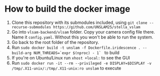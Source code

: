 # How to build the docker image

1. Clone this repository with its submodules included, using ```git clone --recurse-submodules https://github.com/UNSLAM25/stella_vslam```
1. Go into `vlsam-backend/vlsam` folder. Copy your camera config file there. Name it `config.yaml`. Without this you won't be able to run the system.
1. Go back to the root folder of the repository.
1. Run ```sudo docker build -t unslam -f Dockerfile.iridescence . --build-arg NUM_THREADS=`expr $(nproc) - 1` ``` to build
1. If you're on Ubuntu/Linux run ```xhost +local:``` to see the GUI
1. Run ```sudo docker run -it --rm --privileged -e DISPLAY=$DISPLAY -v /tmp/.X11-unix/:/tmp/.X11-unix:ro unslam``` to execute

